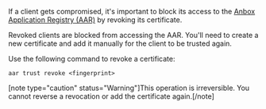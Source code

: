 If a client gets compromised, it's important to block its access to the [Anbox Application Registry (AAR)](https://discourse.ubuntu.com/t/application-registry/17761) by revoking its certificate.

Revoked clients are blocked from accessing the AAR. You'll need to create a new certificate and add it manually for the client to be trusted again.

Use the following command to revoke a certificate:

    aar trust revoke <fingerprint>

[note type="caution" status="Warning"]This operation is irreversible. You cannot reverse a revocation or add the certificate again.[/note]
